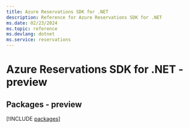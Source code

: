 ```yaml
---
title: Azure Reservations SDK for .NET
description: Reference for Azure Reservations SDK for .NET
ms.date: 02/23/2024
ms.topic: reference
ms.devlang: dotnet
ms.service: reservations
---
```

# Azure Reservations SDK for .NET - preview
## Packages - preview
[!INCLUDE [packages](reservations-index.md)]